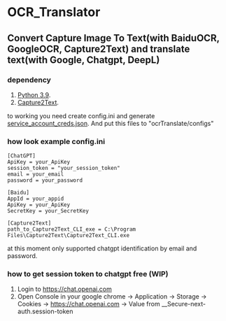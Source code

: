 # OCR_Translator
Convert Capture Image To Text(with BaiduOCR, GoogleOCR, Capture2Text) and
translate text(with Google, Chatgpt, DeepL)
---
### dependency
1. [Python 3.9](https://www.python.org/downloads/release/python-390/).
2. [Capture2Text](https://sourceforge.net/projects/capture2text/).

to working you need create config.ini and generate [service_account_creds.json](https://developers.google.com/workspace/guides/create-credentials?hl=pl).
And put this files to "ocrTranslate/configs"
### how look example config.ini
```
[ChatGPT]
ApiKey = your_ApiKey
session_token = "your_session_token"
email = your_email
password = your_password

[Baidu]
AppId = your_appid
ApiKey = your_ApiKey
SecretKey = your_SecretKey

[Capture2Text]
path_to_Capture2Text_CLI_exe = C:\Program Files\Capture2Text\Capture2Text_CLI.exe
```

at this moment only supported chatgpt identification by email and password.

### how to get session token to chatgpt free (WIP)
1. Login to https://chat.openai.com
2. Open Console in your google chrome -> Application -> Storage -> Cookies -> https://chat.openai.com -> Value from __Secure-next-auth.session-token
